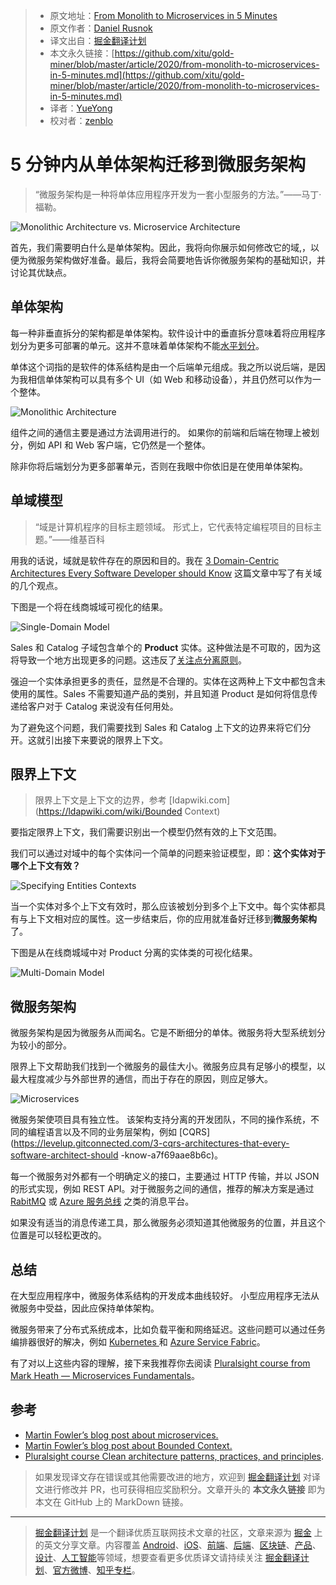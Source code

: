 > - 原文地址：[From Monolith to Microservices in 5 Minutes](https://levelup.gitconnected.com/from-monolith-to-microservices-in-5-minutes-83069677d021)
> - 原文作者：[Daniel Rusnok](https://medium.com/@danielrusnok)
> - 译文出自：[掘金翻译计划](https://github.com/xitu/gold-miner)
> - 本文永久链接：[https://github.com/xitu/gold-miner/blob/master/article/2020/from-monolith-to-microservices-in-5-minutes.md](https://github.com/xitu/gold-miner/blob/master/article/2020/from-monolith-to-microservices-in-5-minutes.md)
> - 译者：[YueYong](https://github.com/YueYongDev)
> - 校对者：[zenblo](https://github.com/zenblo)

# 5 分钟内从单体架构迁移到微服务架构

> “微服务架构是一种将单体应用程序开发为一套小型服务的方法。”——马丁·福勒。

![Monolithic Architecture vs. Microservice Architecture](https://cdn-images-1.medium.com/max/6486/1*prvtMgGd36b-smjFPbAcLQ.png)

首先，我们需要明白什么是单体架构。因此，我将向你展示如何修改它的域,，以便为微服务架构做好准备。最后，我将会简要地告诉你微服务架构的基础知识，并讨论其优缺点。

## 单体架构

每一种非垂直拆分的架构都是单体架构。软件设计中的垂直拆分意味着将应用程序划分为更多可部署的单元。这并不意味着单体架构不能[水平划分](https://levelup.gitconnected.com/layers-in-software-architecture-that-every-sofware-architect-should-know-76b2452b9d9a)。

单体这个词指的是软件的体系结构是由一个后端单元组成。我之所以说后端，是因为我相信单体架构可以具有多个 UI（如 Web 和移动设备），并且仍然可以作为一个整体。

![Monolithic Architecture](https://cdn-images-1.medium.com/max/2000/1*ypN7hg56LlEkL8mXwwG7_g.png)

组件之间的通信主要是通过方法调用进行的。 如果你的前端和后端在物理上被划分，例如 API 和 Web 客户端，它仍然是一个整体。

除非你将后端划分为更多部署单元，否则在我眼中你依旧是在使用单体架构。

## 单域模型

> “域是计算机程序的目标主题领域。 形式上，它代表特定编程项目的目标主题。”——维基百科

用我的话说，域就是软件存在的原因和目的。我在 [3 Domain-Centric Architectures Every Software Developer should Know](https://levelup.gitconnected.com/3-domain-centric-architectures-every-software-developer-should-know-a15727ada79f) 这篇文章中写了有关域的几个观点。

下图是一个将在线商城域可视化的结果。

![Single-Domain Model](https://cdn-images-1.medium.com/max/4086/1*4V6XEE4UXoADirlpZwNbvQ.png)

Sales 和 Catalog 子域包含单个的 **Product** 实体。这种做法是不可取的，因为这将导致一个地方出现更多的问题。这违反了[关注点分离原则](https://en.wikipedia.org/wiki/Separation_of_concerns)。

强迫一个实体承担更多的责任，显然是不合理的。实体在这两种上下文中都包含未使用的属性。Sales 不需要知道产品的类别，并且知道 Product 是如何将信息传递给客户对于 Catalog 来说没有任何用处。

为了避免这个问题，我们需要找到 Sales 和 Catalog 上下文的边界来将它们分开。这就引出接下来要说的限界上下文。

## 限界上下文

> 限界上下文是上下文的边界，参考 [Idapwiki.com](https://ldapwiki.com/wiki/Bounded Context)

要指定限界上下文，我们需要识别出一个模型仍然有效的上下文范围。

我们可以通过对域中的每个实体问一个简单的问题来验证模型，即：**这个实体对于哪个上下文有效？**

![Specifying Entities Contexts](https://cdn-images-1.medium.com/max/4422/1*_n14MElHRUXeDkhTyW_ytA.png)

当一个实体对多个上下文有效时，那么应该被划分到多个上下文中。每个实体都具有与上下文相对应的属性。这一步结束后，你的应用就准备好迁移到**微服务架构**了。

下图是从在线商城域中对 Product 分离的实体类的可视化结果。

![Multi-Domain Model](https://cdn-images-1.medium.com/max/5106/1*-DKOV0a4q4Cy9ZcuNBfNmg.png)

## 微服务架构

微服务架构是因为微服务从而闻名。它是不断细分的单体。微服务将大型系统划分为较小的部分。

限界上下文帮助我们找到一个微服务的最佳大小。微服务应具有足够小的模型，以最大程度减少与外部世界的通信，而出于存在的原因，则应足够大。

![Microservices](https://cdn-images-1.medium.com/max/3546/1*N4hWH5yRLsrsv0cI703mGQ.png)

微服务架使项目具有独立性。 该架构支持分离的开发团队，不同的操作系统，不同的编程语言以及不同的业务层架构，例如 [CQRS](https://levelup.gitconnected.com/3-cqrs-architectures-that-every-software-architect-should -know-a7f69aae8b6c)。

每一个微服务对外都有一个明确定义的接口，主要通过 HTTP 传输，并以 JSON 的形式实现，例如 REST API。对于微服务之间的通信，推荐的解决方案是通过 [RabitMQ](https://www.rabbitmq.com/) 或 [Azure 服务总线](https://azure.microsoft.com/cs-cz/services) 之类的消息平台。

如果没有适当的消息传递工具，那么微服务必须知道其他微服务的位置，并且这个位置是可以轻松更改的。

## 总结

在大型应用程序中，微服务体系结构的开发成本曲线较好。 小型应用程序无法从微服务中受益，因此应保持单体架构。

微服务带来了分布式系统成本，比如负载平衡和网络延迟。这些问题可以通过任务编排器很好的解决，例如 [Kubernetes ](https://kubernetes.io/) 和  [Azure Service Fabric](https://azure.microsoft.com/cs-cz/services/service-fabric/)。

有了对以上这些内容的理解，接下来我推荐你去阅读 [Pluralsight course from Mark Heath — Microservices Fundamentals](https://app.pluralsight.com/library/courses/microservices-fundamentals/table-of-contents)。

## 参考

- [Martin Fowler’s blog post about microservices.](https://martinfowler.com/microservices/)
- [Martin Fowler’s blog post about Bounded Context.](https://martinfowler.com/bliki/BoundedContext.html)
- [Pluralsight course Clean architecture patterns, practices, and principles](https://app.pluralsight.com/library/courses/clean-architecture-patterns-practices-principles/table-of-contents).

> 如果发现译文存在错误或其他需要改进的地方，欢迎到 [掘金翻译计划](https://github.com/xitu/gold-miner) 对译文进行修改并 PR，也可获得相应奖励积分。文章开头的 **本文永久链接** 即为本文在 GitHub 上的 MarkDown 链接。

---

> [掘金翻译计划](https://github.com/xitu/gold-miner) 是一个翻译优质互联网技术文章的社区，文章来源为 [掘金](https://juejin.im) 上的英文分享文章。内容覆盖 [Android](https://github.com/xitu/gold-miner#android)、[iOS](https://github.com/xitu/gold-miner#ios)、[前端](https://github.com/xitu/gold-miner#前端)、[后端](https://github.com/xitu/gold-miner#后端)、[区块链](https://github.com/xitu/gold-miner#区块链)、[产品](https://github.com/xitu/gold-miner#产品)、[设计](https://github.com/xitu/gold-miner#设计)、[人工智能](https://github.com/xitu/gold-miner#人工智能)等领域，想要查看更多优质译文请持续关注 [掘金翻译计划](https://github.com/xitu/gold-miner)、[官方微博](http://weibo.com/juejinfanyi)、[知乎专栏](https://zhuanlan.zhihu.com/juejinfanyi)。
